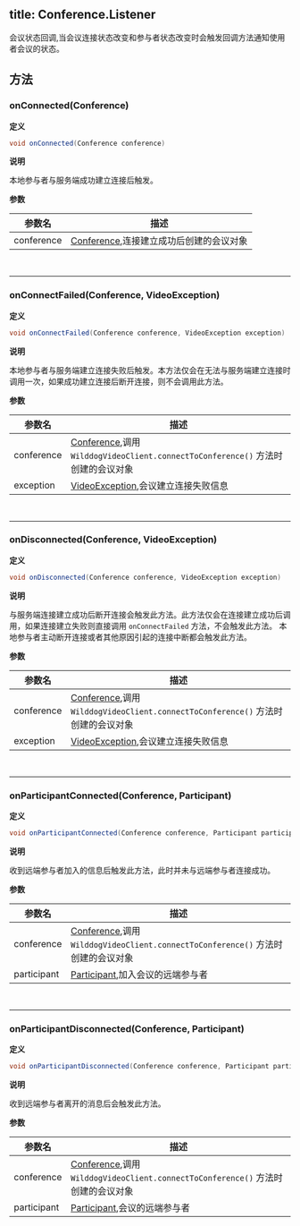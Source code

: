 title: Conference.Listener
---

会议状态回调,当会议连接状态改变和参与者状态改变时会触发回调方法通知使用者会议的状态。

## 方法

### onConnected(Conference)

**定义**   

```java
void onConnected(Conference conference)
```

**说明**

本地参与者与服务端成功建立连接后触发。

**参数**

| 参数名 | 描述 |
|---|---|
|conference|[Conference](/api/video/android/conference.html),连接建立成功后创建的会议对象|

</br>

---

### onConnectFailed(Conference, VideoException)

**定义**   

```java
void onConnectFailed(Conference conference, VideoException exception)
```

**说明**

本地参与者与服务端建立连接失败后触发。本方法仅会在无法与服务端建立连接时调用一次，如果成功建立连接后断开连接，则不会调用此方法。

**参数**

| 参数名 | 描述 |
|---|---|
|conference|[Conference](/api/video/android/conference.html),调用 `WilddogVideoClient.connectToConference()` 方法时创建的会议对象|
|exception|[VideoException](/api/video/android/video-exception.html),会议建立连接失败信息|

</br>

---

### onDisconnected(Conference, VideoException)

**定义**   

```java
void onDisconnected(Conference conference, VideoException exception)
```

**说明**

与服务端连接建立成功后断开连接会触发此方法。此方法仅会在连接建立成功后调用，如果连接建立失败则直接调用 `onConnectFailed` 方法，不会触发此方法。
本地参与者主动断开连接或者其他原因引起的连接中断都会触发此方法。

**参数**

| 参数名 | 描述 |
|---|---|
|conference|[Conference](/api/video/android/conference.html),调用 `WilddogVideoClient.connectToConference()` 方法时创建的会议对象|
|exception|[VideoException](/api/video/android/video-exception.html),会议建立连接失败信息|

</br>

---

### onParticipantConnected(Conference, Participant)

**定义**   

```java
void onParticipantConnected(Conference conference, Participant participant)
```

**说明**

收到远端参与者加入的信息后触发此方法，此时并未与远端参与者连接成功。

**参数**

| 参数名 | 描述 |
|---|---|
|conference|[Conference](/api/video/android/conference.html),调用 `WilddogVideoClient.connectToConference()` 方法时创建的会议对象|
|participant|[Participant](/api/video/android/participant.html),加入会议的远端参与者|

</br>

---

### onParticipantDisconnected(Conference, Participant)

**定义**   

```java
void onParticipantDisconnected(Conference conference, Participant participant)
```

**说明**

收到远端参与者离开的消息后会触发此方法。

**参数**

| 参数名 | 描述 |
|---|---|
|conference|[Conference](/api/video/android/conference.html),调用 `WilddogVideoClient.connectToConference()` 方法时创建的会议对象|
|participant|[Participant](/api/video/android/participant.html),会议的远端参与者|

</br>

